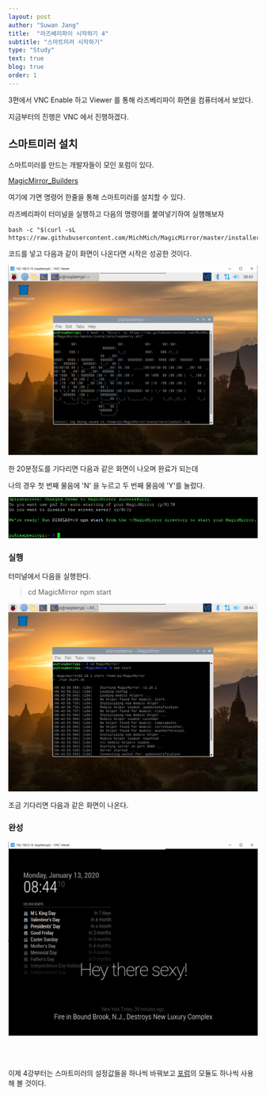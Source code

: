 ```yaml
---
layout: post
author: "Suwan Jang"
title:  "라즈베리파이 시작하기 4"
subtitle: "스마트미러 시작하기"
type: "Study"
text: true
blog: true
order: 1
---
```


3편에서 VNC Enable 하고 Viewer 를 통해 라즈베리파이 화면을 컴퓨터에서 보았다.

지금부터의 진행은 VNC 에서 진행하겠다.

## 스마트미러 설치

스마트미러를 만드는 개발자들이 모인 포럼이 있다.

[MagicMirror_Builders](https://magicmirror.builders/)

여기에 가면 명령어 한줄을 통해 스마트미러를 설치할 수 있다.

라즈베리파이 터미널을 실행하고 다음의 명령어를 붙여넣기하여 실행해보자

```
bash -c "$(curl -sL https://raw.githubusercontent.com/MichMich/MagicMirror/master/installers/raspberry.sh)"
```

코드를 넣고 다음과 같이 화면이 나온다면 시작은 성공한 것이다.

![1](image/25.PNG)

한 20분정도를 기다리면 다음과 같은 화면이 나오며 완료가 되는데

나의 경우 첫 번째 물음에 'N' 을 누르고 두 번째 물음에 'Y'를 눌렀다.

![1](image/14.PNG)


### 실행

터미널에서 다음을 실행한다.

>cd MagicMirror
npm start

![1](image/27.PNG)

조금 기다리면 다음과 같은 화면이 나온다.

### 완성

![1](image/26.PNG)

<br/><br/>

이제 4강부터는 스마트미러의 설정값들을 하나씩 바꿔보고 [포럼](https://magicmirror.builders/)의 모듈도 하나씩 사용해 볼 것이다.
